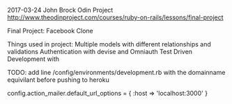 2017-03-24
John Brock
Odin Project
http://www.theodinproject.com/courses/ruby-on-rails/lessons/final-project

Final Project: Facebook Clone

Things used in project:
Multiple models with different relationships and validations
Authentication with devise and Omniauth
Test Driven Development with 


TODO: add line /config/environments/development.rb with the domainname equivilant before pushing to heroku

config.action_mailer.default_url_options = { :host => 'localhost:3000' }